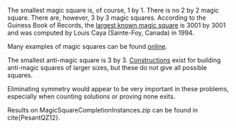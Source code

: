 The smallest magic square is, of course, 1 by 1. There is no 2 by 2 magic square. There are, however, 3 by 3 magic squares. According to the Guiness Book of Records, the [largest known magic square](http://www.recordholders.org/en/records/magic.html) is 3001 by 3001 and was computed by Louis Caya (Sainte-Foy, Canada) in 1994.

Many examples of magic squares can be found [online](https://web.archive.org/web/20001202190000/http://www.pse.che.tohoku.ac.jp/~msuzuki/MagicSquare.html).

The smallest anti-magic square is 3 by 3. [Constructions](https://web.archive.org/web/20010214083954/http://www.uwinnipeg.ca/~jcormie/construct.html) exist for building anti-magic squares of larger sizes, but these do not give all possible squares.

Eliminating symmetry would appear to be very important in these problems, especially when counting solutions or proving none exits.

Results on MagicSquareCompletionInstances.zip can be found in cite{PesantQZ12}.
